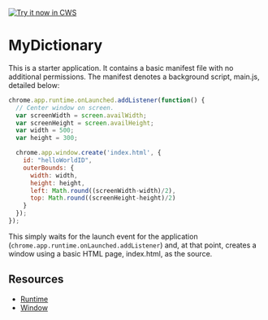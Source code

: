 <a target="_blank" href="https://chrome.google.com/webstore/detail/my-dictionary/jcjbflleiicekblpdpmhoiacbaigofdo?utm_source=chrome-app-launcher-info-dialog">![Try it now in CWS](https://raw.github.com/GoogleChrome/chrome-app-samples/master/tryitnowbutton.png "Click here to install this sample from the Chrome Web Store")</a>


# MyDictionary

This is a starter application. It contains a basic manifest file with no
additional permissions. The manifest denotes a background script, main.js,
detailed below:

```javascript
chrome.app.runtime.onLaunched.addListener(function() {
  // Center window on screen.
  var screenWidth = screen.availWidth;
  var screenHeight = screen.availHeight;
  var width = 500;
  var height = 300;

  chrome.app.window.create('index.html', {
    id: "helloWorldID",
    outerBounds: {
      width: width,
      height: height,
      left: Math.round((screenWidth-width)/2),
      top: Math.round((screenHeight-height)/2)
    }
  });
});
```

This simply waits for the launch event for the application (`chrome.app.runtime.onLaunched.addListener`)
and, at that point, creates a window using a basic HTML page, index.html, as the source.

## Resources

* [Runtime](http://developer.chrome.com/apps/app.runtime.html)
* [Window](http://developer.chrome.com/apps/app.window.html)


